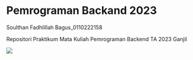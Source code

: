 # Pemrograman Backand 2023
Soulthan Fadhlillah Bagus_0110222158
<p>Repositori Praktikum Mata Kuliah Pemrograman Backend TA 2023 Ganjil
</p>

<img src="https://img.shields.io/github/repo-size/soulthanfb/Backand-2023">

